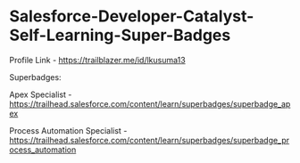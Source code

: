 # Salesforce-Developer-Catalyst-Self-Learning-Super-Badges

Profile Link - https://trailblazer.me/id/lkusuma13

Superbadges:

Apex Specialist - https://trailhead.salesforce.com/content/learn/superbadges/superbadge_apex

Process Automation Specialist - https://trailhead.salesforce.com/content/learn/superbadges/superbadge_process_automation
